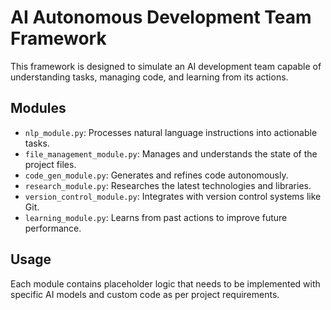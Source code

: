 
# AI Autonomous Development Team Framework

This framework is designed to simulate an AI development team capable of understanding tasks, managing code, and learning from its actions.

## Modules

- `nlp_module.py`: Processes natural language instructions into actionable tasks.
- `file_management_module.py`: Manages and understands the state of the project files.
- `code_gen_module.py`: Generates and refines code autonomously.
- `research_module.py`: Researches the latest technologies and libraries.
- `version_control_module.py`: Integrates with version control systems like Git.
- `learning_module.py`: Learns from past actions to improve future performance.

## Usage

Each module contains placeholder logic that needs to be implemented with specific AI models and custom code as per project requirements.
